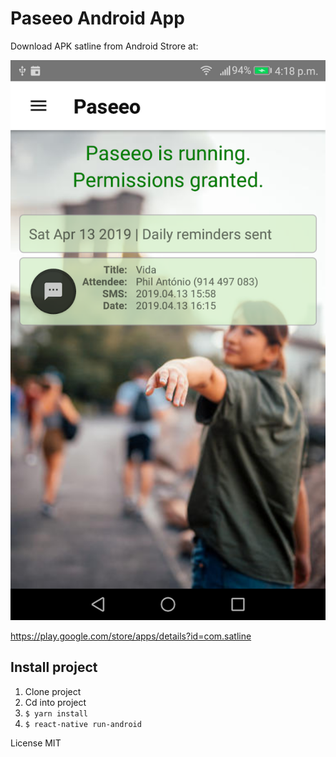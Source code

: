 # Paseeo Android App

Download APK satline from Android Strore at:

 ![](paseeo.png)

https://play.google.com/store/apps/details?id=com.satline

## Install project 


1. Clone project
2. Cd into project
3. ```$ yarn install```
4. ```$ react-native run-android```

License MIT
